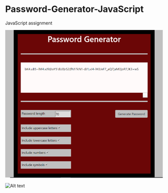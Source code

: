 # Password-Generator-JavaScript
JavaScript assignment

![Alt](/images/password-generator.PNG)

![Alt text](/assets/Capture-day-planer.PNG)
